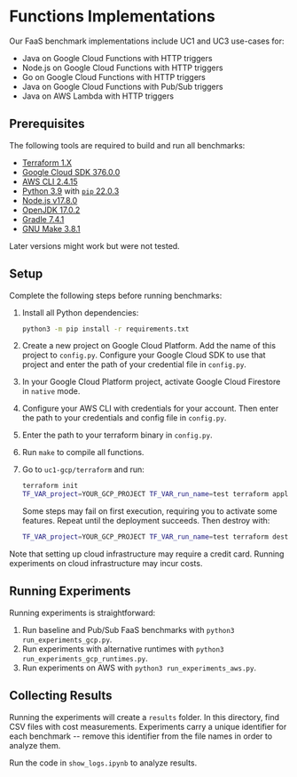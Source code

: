 # Functions Implementations

Our FaaS benchmark implementations include UC1 and UC3 use-cases for:

- Java on Google Cloud Functions with HTTP triggers
- Node.js on Google Cloud Functions with HTTP triggers
- Go on Google Cloud Functions with HTTP triggers
- Java on Google Cloud Functions with Pub/Sub triggers
- Java on AWS Lambda with HTTP triggers

## Prerequisites

The following tools are required to build and run all benchmarks:

- [Terraform 1.X](https://www.terraform.io/)
- [Google Cloud SDK 376.0.0](https://cloud.google.com/sdk/)
- [AWS CLI 2.4.15](https://aws.amazon.com/cli/)
- [Python 3.9](https://www.python.org/) with [`pip` 22.0.3](https://pypi.org/project/pip/)
- [Node.js v17.8.0](https://nodejs.org/en/)
- [OpenJDK 17.0.2](http://openjdk.java.net/)
- [Gradle 7.4.1](https://gradle.org/)
- [GNU Make 3.8.1](https://www.gnu.org/software/make/)

Later versions might work but were not tested.

## Setup

Complete the following steps before running benchmarks:

1. Install all Python dependencies:

    ```sh
    python3 -m pip install -r requirements.txt
    ```

1. Create a new project on Google Cloud Platform.
    Add the name of this project to `config.py`.
    Configure your Google Cloud SDK to use that project and enter the path of your credential file in `config.py`.

1. In your Google Cloud Platform project, activate Google Cloud Firestore in `native` mode.

1. Configure your AWS CLI with credentials for your account.
    Then enter the path to your credentials and config file in `config.py`.

1. Enter the path to your terraform binary in `config.py`.

1. Run `make` to compile all functions.

1. Go to `uc1-gcp/terraform` and run:

    ```sh
    terraform init
    TF_VAR_project=YOUR_GCP_PROJECT TF_VAR_run_name=test terraform apply
    ```

    Some steps may fail on first execution, requiring you to activate some features.
    Repeat until the deployment succeeds.
    Then destroy with:

    ```sh
    TF_VAR_project=YOUR_GCP_PROJECT TF_VAR_run_name=test terraform destroy
    ```

Note that setting up cloud infrastructure may require a credit card.
Running experiments on cloud infrastructure may incur costs.

## Running Experiments

Running experiments is straightforward:

1. Run baseline and Pub/Sub FaaS benchmarks with `python3 run_experiments_gcp.py`.
1. Run experiments with alternative runtimes with `python3 run_experiments_gcp_runtimes.py`.
1. Run experiments on AWS with `python3 run_experiments_aws.py`.

## Collecting Results

Running the experiments will create a `results` folder.
In this directory, find CSV files with cost measurements.
Experiments carry a unique identifier for each benchmark -- remove this identifier from the file names in order to analyze them.

Run the code in `show_logs.ipynb` to analyze results.
